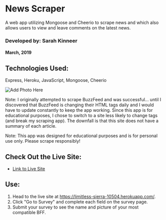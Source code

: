 # News Scraper
A web app utilizing Mongoose and Cheerio to scrape news and which also allows users to view and leave comments on the latest news.

### Developed by: Sarah Kinneer
#### March, 2019

## Technologies Used:
Express, Heroku, JavaScript, Mongoose, Cheerio


![Add Photo Here](friend-finder.png)

Note: I originally attempted to scrape BuzzFeed and was successful... until I discovered that BuzzFeed is changing their HTML tags daily and I would have to update constantly to keep the app working. Since this app is for educational purposes, I chose to switch to a site less likely to change tags (and break my scraping app).  The downfall is that this site does not have a summary of each article.

Note: This app was designed for educational purposes and is for personal use only.  Please scrape responsibly!


## Check Out the Live Site:
- [Link to Live Site](https://limitless-sierra-10504.herokuapp.com/)

## Use:
1. Head to the live site at https://limitless-sierra-10504.herokuapp.com/.
2. Click "Go to Survey" and complete each field on the survey page.
3. Submit your survey to see the name and picture of your most compatible BFF.